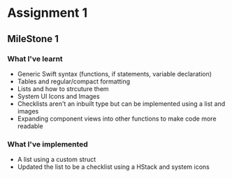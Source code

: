 #  Assignment 1

## MileStone 1

### What I've learnt

- Generic Swift syntax (functions, if statements, variable declaration)
- Tables and regular/compact formatting
- Lists and how to strcuture them
- System UI Icons and Images
- Checklists aren't an inbuilt type but can be implemented using a list and images
- Expanding component views into other functions to make code more readable

### What I've implemented

- A list using a custom struct
- Updated the list to be a checklist using a HStack and system icons

